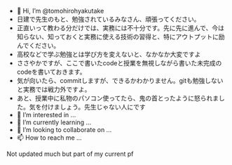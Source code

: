 - 👋 Hi, I’m @tomohirohyakutake
- 日建で先生のもと、勉強されているみなさん、頑張ってください。
- 正直いって教わる分だけでは、実務には不十分です。先に先に進んで、今は知らない、知っておくと実務に使える技術の習得と、特にアウトプットに励んでください。
- 高校などで学ぶ勉強とは学び方を変えないと、なかなか大変ですよ
- ささやかですが、ここで書いたcodeと授業を無視しながら書いた未完成のcodeを書いておきます。
- 気が向いたら、commitしますが、できるかわかりません。gitも勉強しないと実務では戦力外ですよ。
- あと、授業中に私物のパソコン使ってたら、鬼の首とったように怒られました。気を付けましょう。先生じゃない人にです
- 👀 I’m interested in ...
- 🌱 I’m currently learning ...
- 💞️ I’m looking to collaborate on ...
- 📫 How to reach me ...

<!---
tomohirohyakutake/tomohirohyakutake is a ✨ special ✨ repository because its `README.md` (this file) appears on your GitHub profile.
You can click the Preview link to take a look at your changes.
--->
Not updated much but part of my current pf
